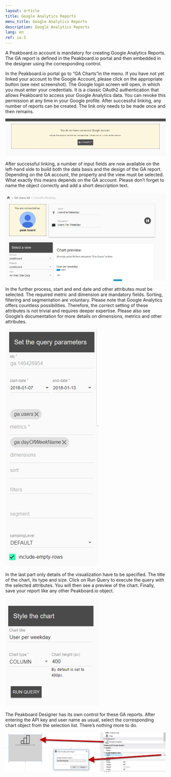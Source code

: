 ```yaml
---
layout: article
title: Google Analytics Reports
menu_title: Google Analytics Reports
description: Google Analytics Reports
lang: en
ref: io-3
---
```


A Peakboard.io account is mandatory for creating Google Analytics Reports. The GA report is defined in the Peakboard.io portal and then embedded in the designer using the corresponding control.

In the Peakboard.io portal go to “GA Charts”in the menu. If you have not yet linked your account to the Google Account, please click on the appropriate button (see next screenshot). The Google login screen will open, in which you must enter your credentials. It is a classic OAuth2 authentication that allows Peakboard to access your Google Analytics data. You can revoke this permission at any time in your Google profile. After successful linking, any number of reports can be created. The link only needs to be made once and then remains.

![image_1](/assets/images/peakboard-io/google/Controls_GA_01.png)


After successful linking, a number of input fields are now available on the left-hand side to build both the data basis and the design of the GA report. Depending on the GA account, the property and the view must be selected. What exactly this means depends on the GA account. Please don’t forget to name the object correctly and add a short description text.

![image_1](/assets/images/peakboard-io/google/Controls_GA_02.png)

In the further process, start and end date and other attributes must be selected. The required metric and dimension are mandatory fields. Sorting, filtering and segmentation are voluntary. Please note that Google Analytics offers countless possibilities. Therefore, the correct setting of these attributes is not trivial and requires deeper expertise. Please also see Google’s documentation for more details on dimensions, metrics and other attributes.

![image_1](/assets/images/peakboard-io/google/Controls_GA_03.png)

In the last part only details of the visualization have to be specified. The title of the chart, its type and size. Click on Run Query to execute the query with the selected attributes. You will then see a preview of the chart. Finally, save your report like any other Peakboard.io object.

![image_1](/assets/images/peakboard-io/google/Controls_GA_04.png)

The Peakboard Designer has its own control for these GA reports. After entering the API key and user name as usual, select the corresponding chart object from the selection list. There’s nothing more to do.

![image_1](/assets/images/peakboard-io/google/Controls_GA_05.png)
